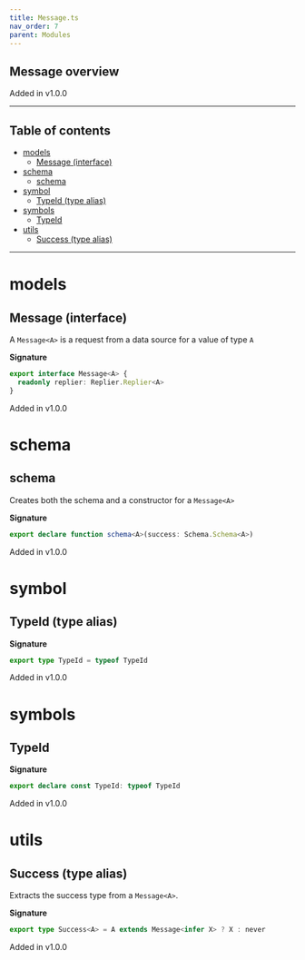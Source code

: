 ```yaml
---
title: Message.ts
nav_order: 7
parent: Modules
---
```


## Message overview

Added in v1.0.0

---

<h2 class="text-delta">Table of contents</h2>

- [models](#models)
  - [Message (interface)](#message-interface)
- [schema](#schema)
  - [schema](#schema-1)
- [symbol](#symbol)
  - [TypeId (type alias)](#typeid-type-alias)
- [symbols](#symbols)
  - [TypeId](#typeid)
- [utils](#utils)
  - [Success (type alias)](#success-type-alias)

---

# models

## Message (interface)

A `Message<A>` is a request from a data source for a value of type `A`

**Signature**

```ts
export interface Message<A> {
  readonly replier: Replier.Replier<A>
}
```

Added in v1.0.0

# schema

## schema

Creates both the schema and a constructor for a `Message<A>`

**Signature**

```ts
export declare function schema<A>(success: Schema.Schema<A>)
```

Added in v1.0.0

# symbol

## TypeId (type alias)

**Signature**

```ts
export type TypeId = typeof TypeId
```

Added in v1.0.0

# symbols

## TypeId

**Signature**

```ts
export declare const TypeId: typeof TypeId
```

Added in v1.0.0

# utils

## Success (type alias)

Extracts the success type from a `Message<A>`.

**Signature**

```ts
export type Success<A> = A extends Message<infer X> ? X : never
```

Added in v1.0.0
